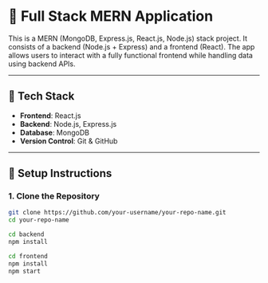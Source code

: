 # 🛒 Full Stack MERN Application

This is a MERN (MongoDB, Express.js, React.js, Node.js) stack project. It consists of a backend (Node.js + Express) and a frontend (React). The app allows users to interact with a fully functional frontend while handling data using backend APIs.

---

## 🚀 Tech Stack

- **Frontend**: React.js
- **Backend**: Node.js, Express.js
- **Database**: MongoDB
- **Version Control**: Git & GitHub

---

## 🔧 Setup Instructions

### 1. Clone the Repository

```bash
git clone https://github.com/your-username/your-repo-name.git
cd your-repo-name

cd backend
npm install

cd frontend
npm install
npm start


